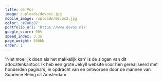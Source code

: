 ```yaml
---
title: de Vos
image: /uploads/devos1.jpg
mobile_image: /uploads/devos2.jpg
color: '#7a8c87'
portfolio_url: 'https://www.devos.nl/'
google_score: 90%
speed_index: 3.3s
page_weight: 500kb
order: 1
---
```


'Niet moeilijk doen als het makkelijk kan' is de slogan van dit adocatenkantoor. Ik heb een grote Jekyll website voor hen gerealiseerd met honderden pagina's, in opdracht van en ontworpen door de mannen van Supreme Being uit Amsterdam.
